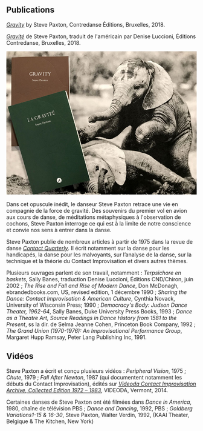## Publications

[*Gravity*](https://www.contredanse.org/contredanseV4/templates/index.php?path=eshop/action_search.php&product_id=218) by Steve Paxton, Contredanse Éditions, Bruxelles, 2018.

[*Gravité*](https://www.contredanse.org/contredanseV4/templates/index.php?path=eshop/action_search.php&product_id=219) de Steve Paxton, traduit de l'américain par Denise Luccioni, Éditions Contredanse, Bruxelles, 2018.

[![Gravity Image](./images/gravity-gravite.jpg)](https://contredanse.org/)

Dans cet opuscule inédit, le danseur Steve Paxton retrace une vie en compagnie de la force de gravité. Des souvenirs du premier vol en avion aux cours de danse, de méditations métaphysiques à l'observation de cochons, Steve Paxton interroge ce qui est à la limite de notre conscience et convie nos sens à entrer dans la danse.  

Steve Paxton publie de nombreux articles à partir de 1975 dans la revue de danse [*Contact Quarterly*](https://contactquarterly.com/). Il écrit notamment sur la danse pour les handicapés, la danse pour les malvoyants, sur l’analyse de la danse, sur la technique et la théorie du Contact Improvisation et divers autres thèmes. 

Plusieurs ouvrages parlent de son travail, notamment : *Terpsichore en baskets*, Sally Banes, traduction Denise Luccioni, Éditions CND/Chiron, juin 2002 ; *The Rise and Fall and Rise of Modern Dance*, Don McDonagh, ebrandedbooks.com, US, revised edition, 1 décembre 1990 ; *Sharing the Dance: Contact Improvisation & American Culture*, Cynthia Novack, University of Wisconsin Press; 1990 ; *Democracy's Body: Judson Dance Theater, 1962-64*, Sally Banes, Duke University Press Books, 1993 ; *Dance as a Theatre Art, Source Readings in Dance History from 1581 to the Present*, ss la dir. de Selma Jeanne Cohen, Princeton Book Company, 1992 ; *The Grand Union (1970-1976): An Improvisational Performance Group*, Margaret Hupp Ramsay, Peter Lang Publishing Inc, 1991.

## Vidéos

Steve Paxton a écrit et conçu plusieurs vidéos : *Peripheral Vision*, 1975 ; *Chute*, 1979 ; *Fall After Newton*, 1987 (qui documentent notamment les débuts du Contact Improvisation), édités sur [*Videoda Contact Improvisation Archive, Collected Edition 1972 – 1983*](https://contactquarterly.com/contact-editions/index.php#book=videoda-contact-improvisation-archive-(dvd)), VIDEODA, Vermont, 2014.

Certaines danses de Steve Paxton ont été filmées dans *Dance in America*, 1980, chaîne de télévision PBS ; *Dance and Dancing*, 1992, PBS ; *Goldberg Variations1-15 & 16-30*, Steve Paxton, Walter Verdin, 1992, (KAAI Theater, Belgique & The Kitchen, New York)
